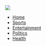 <html lang="en">
<head>
<meta charset="UTF-8">
<meta name="viewport" content="width=device-width, initial-scale=1.0">
<meta http-equiv="X-UA-Compatible" content="ie=edge">
<!-- The above 3 meta tags *must* come first in the head; any other head content must come *after* these tags -->

<!-- Bootstrap -->
<link rel="stylesheet" href="css/bootstrap.min.css" />
<!-- Font Awesome Icon -->
<link rel="stylesheet" href="css/font-awesome.css">
<!-- Custom stlylesheet -->
<link rel="stylesheet" href="css/style.css">
</head>
<body>
<!-- HEADER -->
<div id="header">
<!-- container -->
<div class="container">
<!-- row -->
<div class="row">
<!-- LOGO -->
<div class=" col-md-offset-4 col-md-4">
<a href="index.php" id="logo"><img src="admin/images/new logo.png"></a></div>
<!-- /LOGO -->
</div></div></div>
<!-- /HEADER -->
<!-- Menu Bar -->
<div id="menu-bar">
<div class="container">
<div class="row">
<div class="col-md-12">
<ul class='menu'>
<li><a href='http://localhost/news-template'>Home</a></li>
<li><a class = '' href='category.php?cid=34'>Sports</a></li><li><a class = '' href='category.php?cid=31'>Entertainment</a></li><li><a class = '' href='category.php?cid=32'>Politics</a></li><li><a class = '' href='category.php?cid=33'>Health</a></li></ul>
</div></div></div></div>



